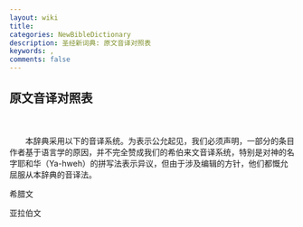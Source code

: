 ```yaml
---
layout: wiki
title: 
categories: NewBibleDictionary
description: 圣经新词典: 原文音译对照表
keywords: , 
comments: false
---
```


## 原文音译对照表

　



　　本辞典采用以下的音译系统。为表示公允起见，我们必须声明，一部分的条目作者基于语言学的原因，并不完全赞成我们的希伯来文音译系统，特别是对神的名字耶和华（Ya-hweh）的拼写法表示异议，但由于涉及编辑的方针，他们都慨允屈服从本辞典的音译法。





希腊文





亚拉伯文










